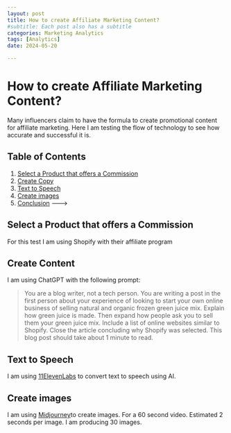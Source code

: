 ```yaml
---
layout: post
title: How to create Affiliate Marketing Content?
#subtitle: Each post also has a subtitle
categories: Marketing Analytics
tags: [Analytics]
date: 2024-05-20

---
```


# How to create Affiliate Marketing Content?

Many influencers claim to have the formula to create promotional content for affiliate marketing. Here I am testing the flow of technology to see how accurate and successful it is.

## Table of Contents

1. [Select a Product that offers a Commission](#select-a-product-that-offers-a-commission)
2. [Create Copy](#create-content)
3. [Text to Speech](#text-to-speech)
4. [Create images](#create-images)
5. [Conclusion](#conclusion)
--->

## Select a Product that offers a Commission
For this test I am using Shopify with their affiliate program
## Create Content
I am using ChatGPT with the following prompt:

> You are a blog writer, not a tech person. You are writing a post in the first person about your experience of looking to start your own online business of selling natural and organic frozen green juice mix. Explain how green juice is made. Then expand how people ask you to sell them your green juice mix. Include a list of online websites similar to Shopify. Close the article concluding why Shopify was selected. This blog post should take about 1 minute to read.

## Text to Speech
I am using [11ElevenLabs](https://elevenlabs.io/) to convert text to speech using AI.

## Create images
I am using [Midjourney](https://www.midjourney.com/)to create images. For a 60 second video. Estimated 2 seconds per image. I am producing 30 images.

```python

```
